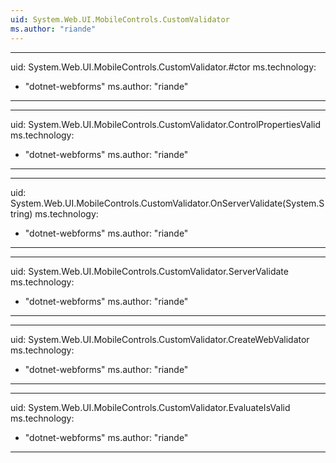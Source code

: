 ```yaml
---
uid: System.Web.UI.MobileControls.CustomValidator
ms.author: "riande"
---
```


---
uid: System.Web.UI.MobileControls.CustomValidator.#ctor
ms.technology: 
  - "dotnet-webforms"
ms.author: "riande"
---

---
uid: System.Web.UI.MobileControls.CustomValidator.ControlPropertiesValid
ms.technology: 
  - "dotnet-webforms"
ms.author: "riande"
---

---
uid: System.Web.UI.MobileControls.CustomValidator.OnServerValidate(System.String)
ms.technology: 
  - "dotnet-webforms"
ms.author: "riande"
---

---
uid: System.Web.UI.MobileControls.CustomValidator.ServerValidate
ms.technology: 
  - "dotnet-webforms"
ms.author: "riande"
---

---
uid: System.Web.UI.MobileControls.CustomValidator.CreateWebValidator
ms.technology: 
  - "dotnet-webforms"
ms.author: "riande"
---

---
uid: System.Web.UI.MobileControls.CustomValidator.EvaluateIsValid
ms.technology: 
  - "dotnet-webforms"
ms.author: "riande"
---

